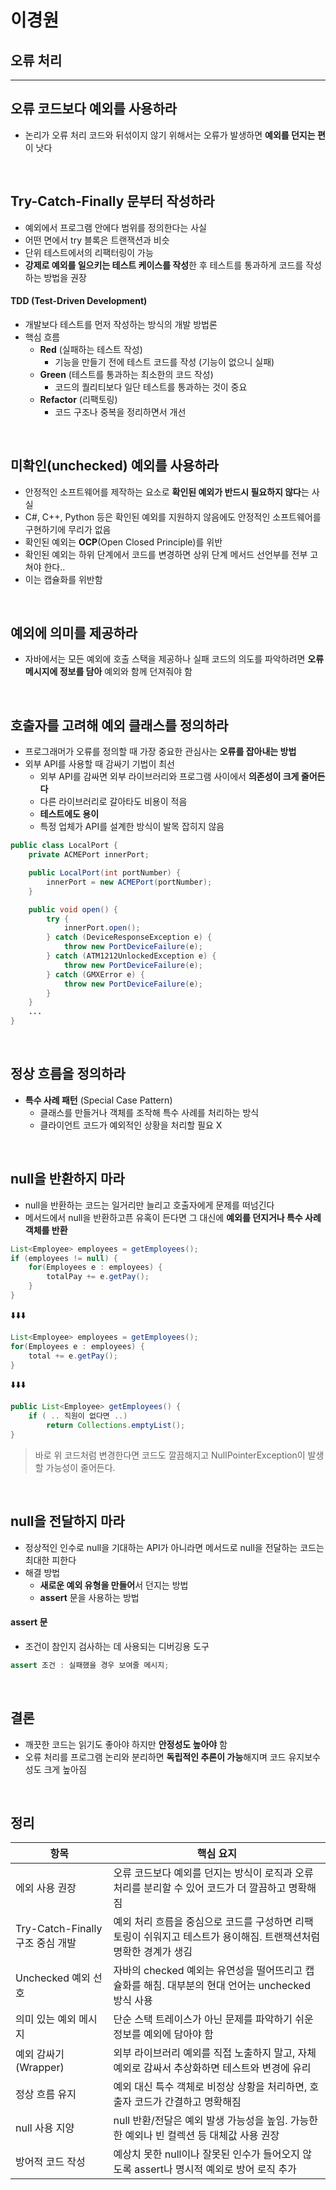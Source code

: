 # 이경원

## 오류 처리

---

## 오류 코드보다 예외를 사용하라

- 논리가 오류 처리 코드와 뒤섞이지 않기 위해서는 오류가 발생하면 **예외를 던지는 편**이 낫다

<br>

## Try-Catch-Finally 문부터 작성하라

- 예외에서 프로그램 안에다 범위를 정의한다는 사실
- 어떤 면에서 try 블록은 트랜잭션과 비슷
- 단위 테스트에서의 리팩터링이 가능
- **강제로 예외를 일으키는 테스트 케이스를 작성**한 후 테스트를 통과하게 코드를 작성하는 방법을 권장

#### TDD (Test-Driven Development)

- 개발보다 테스트를 먼저 작성하는 방식의 개발 방법론
- 핵심 흐름
  - **Red** (실패하는 테스트 작성)
    - 기능을 만들기 전에 테스트 코드를 작성 (기능이 없으니 실패)
  - **Green** (테스트를 통과하는 최소한의 코드 작성)
    - 코드의 퀄리티보다 일단 테스트를 통과하는 것이 중요
  - **Refactor** (리팩토링)
    - 코드 구조나 중복을 정리하면서 개선

<br>

## **미확인**(unchecked) 예외를 사용하라

- 안정적인 소프트웨어를 제작하는 요소로 **확인된 예외가 반드시 필요하지 않다**는 사실
- C#, C++, Python 등은 확인된 예외를 지원하지 않음에도 안정적인 소프트웨어를 구현하기에 무리가 없음
- 확인된 예외는 **OCP**(Open Closed Principle)를 위반
- 확인된 예외는 하위 단계에서 코드를 변경하면 상위 단계 메서드 선언부를 전부 고쳐야 한다..
- 이는 캡슐화를 위반함

<br>

## 예외에 의미를 제공하라

- 자바에서는 모든 예외에 호출 스택을 제공하나 실패 코드의 의도를 파악하려면 **오류 메시지에 정보를 담아** 예외와 함께 던져줘야 함


<br>

## 호출자를 고려해 예외 클래스를 정의하라

- 프로그래머가 오류를 정의할 때 가장 중요한 관심사는 **오류를 잡아내는 방법**
- 외부 API를 사용할 때 감싸기 기법이 최선
  - 외부 API를 감싸면 외부 라이브러리와 프로그램 사이에서 **의존성이 크게 줄어든다**
  - 다른 라이브러리로 갈아타도 비용이 적음
  - **테스트에도 용이**
  - 특정 업체가 API를 설계한 방식이 발목 잡히지 않음

```java
public class LocalPort {
    private ACMEPort innerPort;

    public LocalPort(int portNumber) {
        innerPort = new ACMEPort(portNumber);
    }

    public void open() {
        try {
            innerPort.open();
        } catch (DeviceResponseException e) {
            throw new PortDeviceFailure(e);
        } catch (ATM1212UnlockedException e) {
            throw new PortDeviceFailure(e);
        } catch (GMXError e) {
            throw new PortDeviceFailure(e);
        }
    }
    ...
}
```

<br>

## 정상 흐름을 정의하라

- **특수 사례 패턴** (Special Case Pattern)
  - 클래스를 만들거나 객체를 조작해 특수 사례를 처리하는 방식
  - 클라이언트 코드가 예외적인 상황을 처리할 필요 X

<br>

## **null**을 반환하지 마라

- null을 반환하는 코드는 일거리만 늘리고 호출자에게 문제를 떠넘긴다
- 메서드에서 null을 반환하고픈 유혹이 든다면 그 대신에 **예외를 던지거나 특수 사례 객체를 반환**

```java
List<Employee> employees = getEmployees();
if (employees != null) {
    for(Employees e : employees) {
        totalPay += e.getPay();
    }
}
```

⬇️⬇️⬇️

```java
List<Employee> employees = getEmployees();
for(Employees e : employees) {
    total += e.getPay();
}
```

⬇️⬇️⬇️

```java
public List<Employee> getEmployees() {
    if ( .. 직원이 없다면 ..) 
        return Collections.emptyList();
}
```

> 바로 위 코드처럼 변경한다면 코드도 깔끔해지고 NullPointerException이 발생할 가능성이 줄어든다.

<br>

## **null**을 전달하지 마라

- 정상적인 인수로 null을 기대하는 API가 아니라면 메서드로 null을 전달하는 코드는 최대한 피한다
- 해결 방법
  - **새로운 예외 유형을 만들어**서 던지는 방법
  - **assert** 문을 사용하는 방법

#### assert 문

- 조건이 참인지 검사하는 데 사용되는 디버깅용 도구

```java
assert 조건 : 실패했을 경우 보여줄 메시지;
```

<br>

## 결론

- 깨끗한 코드는 읽기도 좋아야 하지만 **안정성도 높아야** 함
- 오류 처리를 프로그램 논리와 분리하면 **독립적인 추론이 가능**해지며 코드 유지보수성도 크게 높아짐

<br>

## 정리

| 항목 | 핵심 요지 |
|-|-|
| 에외 사용 권장 | 오류 코드보다 예외를 던지는 방식이 로직과 오류 처리를 분리할 수 있어 코드가 더 깔끔하고 명확해짐 |
| Try-Catch-Finally 구조 중심 개발 | 예외 처리 흐름을 중심으로 코드를 구성하면 리팩토링이 쉬워지고 테스트가 용이해짐. 트랜잭션처럼 명확한 경계가 생김 |
| Unchecked 예외 선호 | 자바의 checked 예외는 유연성을 떨어뜨리고 캡슐화를 해침. 대부분의 현대 언어는 unchecked 방식 사용 |
| 의미 있는 예외 메시지 | 단순 스택 트레이스가 아닌 문제를 파악하기 쉬운 정보를 예외에 담아야 함 |
| 예외 감싸기 (Wrapper) | 외부 라이브러리 예외를 직접 노출하지 말고, 자체 예외로 감싸서 추상화하면 테스트와 변경에 유리 |
| 정상 흐름 유지 | 예외 대신 특수 객체로 비정상 상황을 처리하면, 호출자 코드가 간결하고 명확해짐 |
| null 사용 지양 | null 반환/전달은 예외 발생 가능성을 높임. 가능한 한 예외나 빈 컬렉션 등 대체값 사용 권장 |
| 방어적 코드 작성 | 예상치 못한 null이나 잘못된 인수가 들어오지 않도록 assert나 명시적 예외로 방어 로직 추가 |

